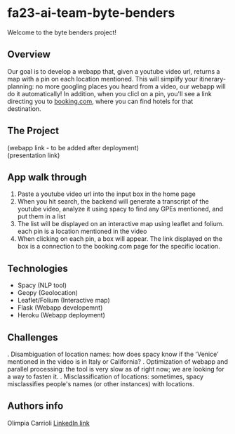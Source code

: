 # fa23-ai-team-byte-benders
Welcome to the byte benders project! 

## Overview
Our goal is to develop a webapp that, given a youtube video url, returns a map with a pin on each location mentioned. 
This will simplify your itinerary-planning: no more googling places you heard from a video, our webapp will do it automatically!
In addition, when you clicl on a pin, you'll see a link directing you to [booking.com](https://www.booking.com/index.it.html?aid=397594&label=gog235jc-1DCAEoggI46AdIM1gDaIkCiAEBmAEUuAEHyAEM2AED6AEBiAIBqAIDuAKHopWrBsACAdICJDZiZWNhNzcyLTVmZWYtNGUyYi1hMDMzLWQ0MTg4YjRmMmY2MtgCBOACAQ&sid=0091c803ef3b597482296dcd12748d99&keep_landing=1&sb_price_type=total&), where you can find hotels for that destination. 

## The Project
(webapp link - to be added after deployment)  
(presentation link)

## App walk through
1. Paste a youtube video url into the input box in the home page
2. When you hit search, the backend will generate a transcript of the youtube video, analyze it using spacy to find any GPEs mentioned, and put them in a list
3. The list will be displayed on an interactive map using leaflet and folium. each pin is a location mentioned in the video
4. When clicking on each pin, a box will appear. The link displayed on the box is a connection to the booking.com page for the specific location.
   
## Technologies
- Spacy (NLP tool)
- Geopy (Geolocation)
- Leaflet/Folium (Interactive map)
- Flask (Webapp developemnt)
- Heroku (Webapp deployment)
  
## Challenges
. Disambiguation of location names: how does spacy know if the 'Venice' mentioned in the video is in Italy or California? 
. Optimization of webapp and parallel processing: the tool is very slow as of right now; we are looking for a way to fasten it. 
. Misclassification of locations: sometimes, spacy misclassifies people's names (or other instances) with locations.

## Authors info
Olimpia Carrioli [LinkedIn link](https://www.linkedin.com/in/olimpia-carrioli-708192212/)

